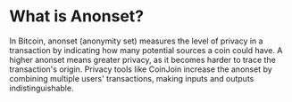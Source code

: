 # What is Anonset?

In Bitcoin, anonset (anonymity set) measures the level of privacy in a transaction by indicating how many potential sources a coin could have. A higher anonset means greater privacy, as it becomes harder to trace the transaction's origin. Privacy tools like CoinJoin increase the anonset by combining multiple users' transactions, making inputs and outputs indistinguishable.